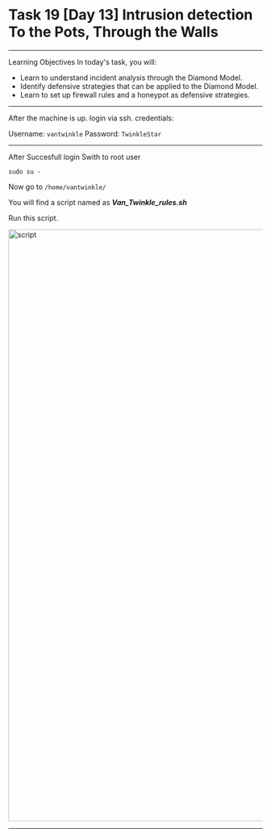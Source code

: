 # Task 19  [Day 13] Intrusion detection To the Pots, Through the Walls


---
Learning Objectives
In today's task, you will:

- Learn to understand incident analysis through the Diamond Model.
- Identify defensive strategies that can be applied to the Diamond Model.
- Learn to set up firewall rules and a honeypot as defensive strategies.
---

After the machine is up. login via ssh.
credentials: 

Username:	```vantwinkle```
Password:	```TwinkleStar```

---

After Succesfull login Swith to root user
```
sudo su -
```

Now go to ```/home/vantwinkle/```

You will find a script named as ***Van_Twinkle_rules.sh***

Run this script.

<img width="1172" alt="script" src="https://github.com/Lynk4/Advent-of-Cyber-2023/assets/44930131/814209b0-36d7-42b2-b94d-a212cd462bc8">


---

